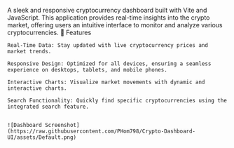A sleek and responsive cryptocurrency dashboard built with Vite and JavaScript. This application provides real-time insights into the crypto market, offering users an intuitive interface to monitor and analyze various cryptocurrencies.​
🚀 Features

    Real-Time Data: Stay updated with live cryptocurrency prices and market trends.

    Responsive Design: Optimized for all devices, ensuring a seamless experience on desktops, tablets, and mobile phones.

    Interactive Charts: Visualize market movements with dynamic and interactive charts.

    Search Functionality: Quickly find specific cryptocurrencies using the integrated search feature.


    ![Dashboard Screenshot](https://raw.githubusercontent.com/PHom798/Crypto-Dashboard-UI/assets/Default.png)




